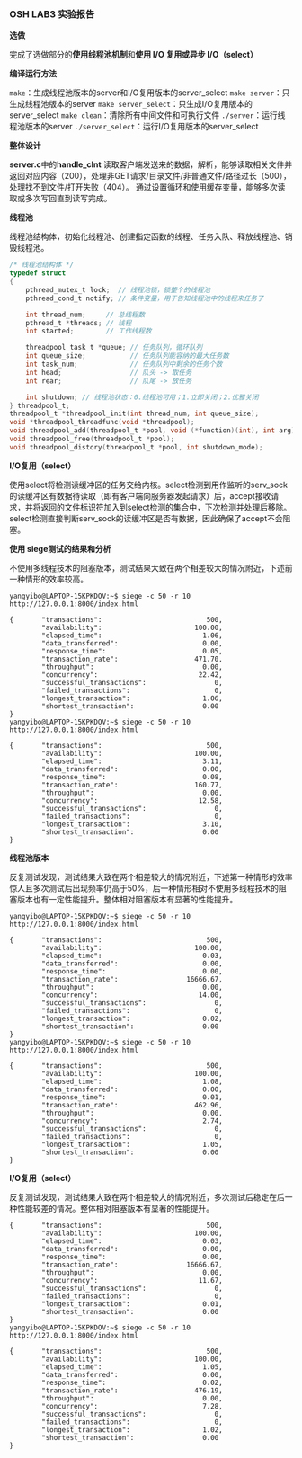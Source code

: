 ### OSH LAB3 实验报告

**选做**

完成了选做部分的**使用线程池机制**和**使用 I/O 复用或异步 I/O（select）**

**编译运行方法**

`make`：生成线程池版本的server和I/O复用版本的server_select
`make server`：只生成线程池版本的server
`make server_select`：只生成I/O复用版本的server_select
`make clean`：清除所有中间文件和可执行文件
`./server`：运行线程池版本的server
`./server_select`：运行I/O复用版本的server_select

**整体设计**

**server.c**中的**handle_clnt**
读取客户端发送来的数据，解析，能够读取相关文件并返回对应内容（200），处理非GET请求/目录文件/非普通文件/路径过长（500），处理找不到文件/打开失败（404）。
通过设置循环和使用缓存变量，能够多次读取或多次写回直到读写完成。

**线程池**

线程池结构体，初始化线程池、创建指定函数的线程、任务入队、释放线程池、销毁线程池。

```c
/* 线程池结构体 */
typedef struct
{
    pthread_mutex_t lock;  // 线程池锁，锁整个的线程池
    pthread_cond_t notify; // 条件变量，用于告知线程池中的线程来任务了

    int thread_num;     // 总线程数
    pthread_t *threads; // 线程
    int started;        // 工作线程数

    threadpool_task_t *queue; // 任务队列，循环队列
    int queue_size;           // 任务队列能容纳的最大任务数
    int task_num;             // 任务队列中剩余的任务个数
    int head;                 // 队头 -> 取任务
    int rear;                 // 队尾 -> 放任务

    int shutdown; // 线程池状态：0.线程池可用；1.立即关闭；2.优雅关闭
} threadpool_t;
threadpool_t *threadpool_init(int thread_num, int queue_size);
void *threadpool_threadfunc(void *threadpool);
void threadpool_add(threadpool_t *pool, void (*function)(int), int arg);
void threadpool_free(threadpool_t *pool);
void threadpool_distory(threadpool_t *pool, int shutdown_mode);
```

**I/O复用（select）**

使用select将检测读缓冲区的任务交给内核。select检测到用作监听的serv_sock的读缓冲区有数据待读取（即有客户端向服务器发起请求）后，accept接收请求，并将返回的文件标识符加入到select检测的集合中，下次检测并处理后移除。select检测直接判断serv_sock的读缓冲区是否有数据，因此确保了accept不会阻塞。

**使用 siege测试的结果和分析**

不使用多线程技术的阻塞版本，测试结果大致在两个相差较大的情况附近，下述前一种情形的效率较高。

```shell
yangyibo@LAPTOP-15KPKDOV:~$ siege -c 50 -r 10 http://127.0.0.1:8000/index.html

{       "transactions":                          500,
        "availability":                       100.00,
        "elapsed_time":                         1.06,
        "data_transferred":                     0.00,
        "response_time":                        0.05,
        "transaction_rate":                   471.70,
        "throughput":                           0.00,
        "concurrency":                         22.42,
        "successful_transactions":                 0,
        "failed_transactions":                     0,
        "longest_transaction":                  1.06,
        "shortest_transaction":                 0.00
}
yangyibo@LAPTOP-15KPKDOV:~$ siege -c 50 -r 10 http://127.0.0.1:8000/index.html

{       "transactions":                          500,
        "availability":                       100.00,
        "elapsed_time":                         3.11,
        "data_transferred":                     0.00,
        "response_time":                        0.08,
        "transaction_rate":                   160.77,
        "throughput":                           0.00,
        "concurrency":                         12.58,
        "successful_transactions":                 0,
        "failed_transactions":                     0,
        "longest_transaction":                  3.10,
        "shortest_transaction":                 0.00
}
```

**线程池版本**

反复测试发现，测试结果大致在两个相差较大的情况附近，下述第一种情形的效率惊人且多次测试后出现频率仍高于50%，后一种情形相对不使用多线程技术的阻塞版本也有一定性能提升。整体相对阻塞版本有显著的性能提升。

```shell
yangyibo@LAPTOP-15KPKDOV:~$ siege -c 50 -r 10 http://127.0.0.1:8000/index.html

{       "transactions":                          500,
        "availability":                       100.00,
        "elapsed_time":                         0.03,
        "data_transferred":                     0.00,
        "response_time":                        0.00,
        "transaction_rate":                 16666.67,
        "throughput":                           0.00,
        "concurrency":                         14.00,
        "successful_transactions":                 0,
        "failed_transactions":                     0,
        "longest_transaction":                  0.02,
        "shortest_transaction":                 0.00
}
yangyibo@LAPTOP-15KPKDOV:~$ siege -c 50 -r 10 http://127.0.0.1:8000/index.html

{       "transactions":                          500,
        "availability":                       100.00,
        "elapsed_time":                         1.08,
        "data_transferred":                     0.00,
        "response_time":                        0.01,
        "transaction_rate":                   462.96,
        "throughput":                           0.00,
        "concurrency":                          2.74,
        "successful_transactions":                 0,
        "failed_transactions":                     0,
        "longest_transaction":                  1.05,
        "shortest_transaction":                 0.00
}
```

**I/O复用（select）**

反复测试发现，测试结果大致在两个相差较大的情况附近，多次测试后稳定在后一种性能较差的情况。整体相对阻塞版本有显著的性能提升。

```shell
{       "transactions":                          500,
        "availability":                       100.00,
        "elapsed_time":                         0.03,
        "data_transferred":                     0.00,
        "response_time":                        0.00,
        "transaction_rate":                 16666.67,
        "throughput":                           0.00,
        "concurrency":                         11.67,
        "successful_transactions":                 0,
        "failed_transactions":                     0,
        "longest_transaction":                  0.01,
        "shortest_transaction":                 0.00
}
yangyibo@LAPTOP-15KPKDOV:~$ siege -c 50 -r 10 http://127.0.0.1:8000/index.html

{       "transactions":                          500,
        "availability":                       100.00,
        "elapsed_time":                         1.05,
        "data_transferred":                     0.00,
        "response_time":                        0.02,
        "transaction_rate":                   476.19,
        "throughput":                           0.00,
        "concurrency":                          7.28,
        "successful_transactions":                 0,
        "failed_transactions":                     0,
        "longest_transaction":                  1.02,
        "shortest_transaction":                 0.00
}
```


